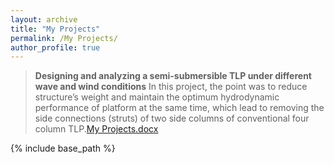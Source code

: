 ```yaml
---
layout: archive
title: "My Projects"
permalink: /My Projects/
author_profile: true
---
```



> **Designing and analyzing a semi-submersible TLP under different wave and wind conditions**
In this project, the point was to reduce structure’s weight and maintain the optimum hydrodynamic performance of platform at the same time, which lead to removing the side connections (struts) of two side columns of conventional four column TLP.[My Projects.docx](https://github.com/amirhosseinjebelli/amirhosseinjebelli.github.io/files/7131713/My.Projects.docx)


{% include base_path %}
